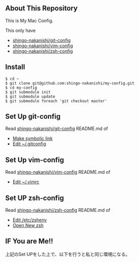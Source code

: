 ## About This Repository
This is My Mac Config.  
  
This only have

* [shingo-nakanishi/git-config](https://github.com/shingo-nakanishi/git-config)
* [shingo-nakanishi/vim-config](https://github.com/shingo-nakanishi/vim-config)
* [shingo-nakanishi/zsh-config](https://github.com/shingo-nakanishi/zsh-config)


## Install

```
$ cd ~
$ git clone git@github.com:shingo-nakanishi/my-config.git
$ cd my-config
$ git submodule init
$ git submodule update
$ git submodule foreach 'git checkout master'
```

## Set Up git-config

Read [shingo-nakanishi/git-config](https://github.com/shingo-nakanishi/git-config) README.md of
* [Make symbolic link](https://github.com/shingo-nakanishi/git-config#make-symbolic-link)
* [Edit ~/.gitconfig](https://github.com/shingo-nakanishi/git-config#edit-gitconfig)

## Set Up vim-config

Read [shingo-nakanishi/vim-config](https://github.com/shingo-nakanishi/vim-config) README.md of
* [Edit ~/.vimrc](https://github.com/shingo-nakanishi/vim-config#edit-vimrc)

## Set UP zsh-config
Read [shingo-nakanishi/zsh-config](https://github.com/shingo-nakanishi/zsh-config) README.md of
* [Edit /etc/zshenv](https://github.com/shingo-nakanishi/zsh-config#edit-etczshenv)
* [Open New zsh](https://github.com/shingo-nakanishi/zsh-config#open-new-zsh)

## IF You are Me!!
上記のSet UPをした上で、以下を行うと私と同じ環境になる。

```
```
